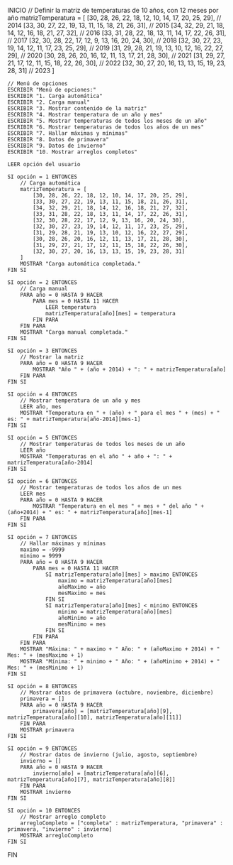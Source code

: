 INICIO
    // Definir la matriz de temperaturas de 10 años, con 12 meses por año
    matrizTemperatura = [
        [30, 28, 26, 22, 18, 12, 10, 14, 17, 20, 25, 29], // 2014
        [33, 30, 27, 22, 19, 13, 11, 15, 18, 21, 26, 31], // 2015
        [34, 32, 29, 21, 18, 14, 12, 16, 18, 21, 27, 32], // 2016
        [33, 31, 28, 22, 18, 13, 11, 14, 17, 22, 26, 31], // 2017
        [32, 30, 28, 22, 17, 12, 9, 13, 16, 20, 24, 30],  // 2018
        [32, 30, 27, 23, 19, 14, 12, 11, 17, 23, 25, 29], // 2019
        [31, 29, 28, 21, 19, 13, 10, 12, 16, 22, 27, 29], // 2020
        [30, 28, 26, 20, 16, 12, 11, 13, 17, 21, 28, 30], // 2021
        [31, 29, 27, 21, 17, 12, 11, 15, 18, 22, 26, 30], // 2022
        [32, 30, 27, 20, 16, 13, 13, 15, 19, 23, 28, 31]  // 2023
    ]

    // Menú de opciones
    ESCRIBIR "Menú de opciones:"
    ESCRIBIR "1. Carga automática"
    ESCRIBIR "2. Carga manual"
    ESCRIBIR "3. Mostrar contenido de la matriz"
    ESCRIBIR "4. Mostrar temperatura de un año y mes"
    ESCRIBIR "5. Mostrar temperaturas de todos los meses de un año"
    ESCRIBIR "6. Mostrar temperaturas de todos los años de un mes"
    ESCRIBIR "7. Hallar máximas y mínimas"
    ESCRIBIR "8. Datos de primavera"
    ESCRIBIR "9. Datos de invierno"
    ESCRIBIR "10. Mostrar arreglos completos"

    LEER opción del usuario

    SI opción = 1 ENTONCES
        // Carga automática
        matrizTemperatura = [
            [30, 28, 26, 22, 18, 12, 10, 14, 17, 20, 25, 29],
            [33, 30, 27, 22, 19, 13, 11, 15, 18, 21, 26, 31],
            [34, 32, 29, 21, 18, 14, 12, 16, 18, 21, 27, 32],
            [33, 31, 28, 22, 18, 13, 11, 14, 17, 22, 26, 31],
            [32, 30, 28, 22, 17, 12, 9, 13, 16, 20, 24, 30],
            [32, 30, 27, 23, 19, 14, 12, 11, 17, 23, 25, 29],
            [31, 29, 28, 21, 19, 13, 10, 12, 16, 22, 27, 29],
            [30, 28, 26, 20, 16, 12, 11, 13, 17, 21, 28, 30],
            [31, 29, 27, 21, 17, 12, 11, 15, 18, 22, 26, 30],
            [32, 30, 27, 20, 16, 13, 13, 15, 19, 23, 28, 31]
        ]
        MOSTRAR "Carga automática completada."
    FIN SI

    SI opción = 2 ENTONCES
        // Carga manual
        PARA año = 0 HASTA 9 HACER
            PARA mes = 0 HASTA 11 HACER
                LEER temperatura
                matrizTemperatura[año][mes] = temperatura
            FIN PARA
        FIN PARA
        MOSTRAR "Carga manual completada."
    FIN SI

    SI opción = 3 ENTONCES
        // Mostrar la matriz
        PARA año = 0 HASTA 9 HACER
            MOSTRAR "Año " + (año + 2014) + ": " + matrizTemperatura[año]
        FIN PARA
    FIN SI

    SI opción = 4 ENTONCES
        // Mostrar temperatura de un año y mes
        LEER año, mes
        MOSTRAR "Temperatura en " + (año) + " para el mes " + (mes) + " es: " + matrizTemperatura[año-2014][mes-1]
    FIN SI

    SI opción = 5 ENTONCES
        // Mostrar temperaturas de todos los meses de un año
        LEER año
        MOSTRAR "Temperaturas en el año " + año + ": " + matrizTemperatura[año-2014]
    FIN SI

    SI opción = 6 ENTONCES
        // Mostrar temperaturas de todos los años de un mes
        LEER mes
        PARA año = 0 HASTA 9 HACER
            MOSTRAR "Temperatura en el mes " + mes + " del año " + (año+2014) + " es: " + matrizTemperatura[año][mes-1]
        FIN PARA
    FIN SI

    SI opción = 7 ENTONCES
        // Hallar máximas y mínimas
        maximo = -9999
        minimo = 9999
        PARA año = 0 HASTA 9 HACER
            PARA mes = 0 HASTA 11 HACER
                SI matrizTemperatura[año][mes] > maximo ENTONCES
                    maximo = matrizTemperatura[año][mes]
                    añoMaximo = año
                    mesMaximo = mes
                FIN SI
                SI matrizTemperatura[año][mes] < minimo ENTONCES
                    minimo = matrizTemperatura[año][mes]
                    añoMinimo = año
                    mesMinimo = mes
                FIN SI
            FIN PARA
        FIN PARA
        MOSTRAR "Máxima: " + maximo + " Año: " + (añoMaximo + 2014) + " Mes: " + (mesMaximo + 1)
        MOSTRAR "Mínima: " + minimo + " Año: " + (añoMinimo + 2014) + " Mes: " + (mesMinimo + 1)
    FIN SI

    SI opción = 8 ENTONCES
        // Mostrar datos de primavera (octubre, noviembre, diciembre)
        primavera = []
        PARA año = 0 HASTA 9 HACER
            primavera[año] = [matrizTemperatura[año][9], matrizTemperatura[año][10], matrizTemperatura[año][11]]
        FIN PARA
        MOSTRAR primavera
    FIN SI

    SI opción = 9 ENTONCES
        // Mostrar datos de invierno (julio, agosto, septiembre)
        invierno = []
        PARA año = 0 HASTA 9 HACER
            invierno[año] = [matrizTemperatura[año][6], matrizTemperatura[año][7], matrizTemperatura[año][8]]
        FIN PARA
        MOSTRAR invierno
    FIN SI

    SI opción = 10 ENTONCES
        // Mostrar arreglo completo
        arregloCompleto = ["completa" : matrizTemperatura, "primavera" : primavera, "invierno" : invierno]
        MOSTRAR arregloCompleto
    FIN SI
FIN
